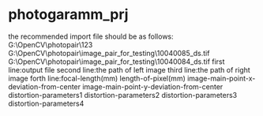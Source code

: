 # photogaramm_prj
the recommended import file should be as follows:
G:\OpenCV\photopair\123\
G:\OpenCV\photopair\image_pair_for_testing\10040085_ds.tif
G:\OpenCV\photopair\image_pair_for_testing\10040084_ds.tif
first line:output file
second line:the path of left image
third line:the path of right image
forth line:focal-length(mm) length-of-pixel(mm) image-main-point-x-deviation-from-center image-main-point-y-deviation-from-center distortion-parameters1 distortion-parameters2 distortion-parameters3 distortion-parameters4
